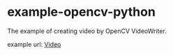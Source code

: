 # example-opencv-python
The example of creating video by OpenCV VideoWriter.

example url: [Video](http://other-buff.oss-cn-hangzhou.aliyuncs.com/video.mp4)
